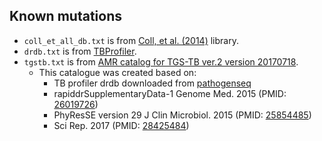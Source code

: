 ## Known mutations
* `coll_et_all_db.txt` is from [Coll, et al. (2014)](https://www.ncbi.nlm.nih.gov/pubmed/25176035) library.
* `drdb.txt` is from [TBProfiler](https://github.com/jodyphelan/TBProfiler/tree/master/db).
* `tgstb.txt` is from [AMR catalog for TGS-TB ver.2 version 20170718](https://gph.niid.go.jp/tgs-tb/index_tb.html).
    * This catalogue was created based on:
        * TB profiler drdb downloaded from [pathogenseq](http://pathogenseq.lshtm.ac.uk/downloads/rapiddr.zip)
        * rapiddrSupplementaryData-1 Genome Med. 2015 (PMID: [26019726](https://www.ncbi.nlm.nih.gov/pubmed/?term=26019726))
        * PhyResSE version 29 J Clin Microbiol. 2015 (PMID: [25854485](https://www.ncbi.nlm.nih.gov/pubmed/?term=25854485))
        * Sci Rep. 2017 (PMID: [28425484](https://www.ncbi.nlm.nih.gov/pubmed/?term=28425484))
